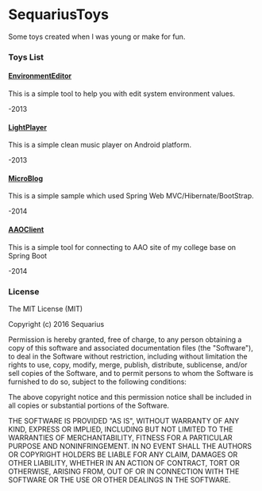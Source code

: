 # SequariusToys
Some toys created when I was young or make for fun.
### Toys List
#### [EnvironmentEditor](https://github.com/sequarius/SequariusToys/tree/master/EnviromentEditor)
This is a simple tool to help you with edit system environment values.


-2013
#### [LightPlayer](https://github.com/sequarius/SequariusToys/tree/master/LightPlayer)
This is a simple clean music player on Android platform.


-2013

#### [MicroBlog](https://github.com/sequarius/SequariusToys/tree/master/MicroBlog)
This is a simple sample which used Spring Web MVC/Hibernate/BootStrap.


-2014
#### [AAOClient](https://github.com/sequarius/SequariusToys/tree/master/AAOClient)
This is a simple tool for connecting to AAO site of my college base on Spring Boot


-2014
### License
The MIT License (MIT)

Copyright (c) 2016 Sequarius

Permission is hereby granted, free of charge, to any person obtaining a copy
of this software and associated documentation files (the "Software"), to deal
in the Software without restriction, including without limitation the rights
to use, copy, modify, merge, publish, distribute, sublicense, and/or sell
copies of the Software, and to permit persons to whom the Software is
furnished to do so, subject to the following conditions:

The above copyright notice and this permission notice shall be included in all
copies or substantial portions of the Software.

THE SOFTWARE IS PROVIDED "AS IS", WITHOUT WARRANTY OF ANY KIND, EXPRESS OR
IMPLIED, INCLUDING BUT NOT LIMITED TO THE WARRANTIES OF MERCHANTABILITY,
FITNESS FOR A PARTICULAR PURPOSE AND NONINFRINGEMENT. IN NO EVENT SHALL THE
AUTHORS OR COPYRIGHT HOLDERS BE LIABLE FOR ANY CLAIM, DAMAGES OR OTHER
LIABILITY, WHETHER IN AN ACTION OF CONTRACT, TORT OR OTHERWISE, ARISING FROM,
OUT OF OR IN CONNECTION WITH THE SOFTWARE OR THE USE OR OTHER DEALINGS IN THE
SOFTWARE.

